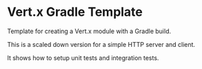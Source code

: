 # Vert.x Gradle Template

Template for creating a Vert.x module with a Gradle build.

This is a scaled down version for a simple HTTP server and client.

It shows how to setup unit tests and integration tests.


